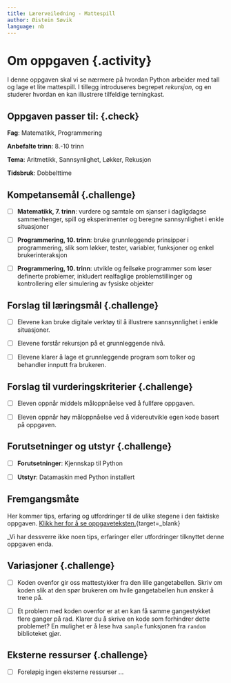 ```yaml
---
title: Lærerveiledning - Mattespill
author: Øistein Søvik
language: nb
---
```



# Om oppgaven {.activity}

I denne oppgaven skal vi se nærmere på hvordan Python arbeider med tall og lage
et lite mattespill. I tillegg introduseres begrepet *rekursjon*, og en studerer
hvordan en kan illustrere tilfeldige terningkast.

## Oppgaven passer til: {.check}

__Fag__: Matematikk, Programmering

__Anbefalte trinn__: 8.-10 trinn

__Tema__: Aritmetikk, Sannsynlighet, Løkker, Rekusjon

__Tidsbruk__: Dobbelttime

## Kompetansemål {.challenge}

- [ ] __Matematikk, 7. trinn__: vurdere og samtale om sjanser i dagligdagse
  sammenhenger, spill og eksperimenter og beregne sannsynlighet i enkle
  situasjoner

- [ ] __Programmering, 10. trinn__: bruke grunnleggende prinsipper i
  programmering, slik som løkker, tester, variabler, funksjoner og enkel
  brukerinteraksjon

- [ ] __Programmering, 10. trinn__: utvikle og feilsøke programmer som løser
  definerte problemer, inkludert realfaglige problemstillinger og kontrollering
  eller simulering av fysiske objekter

## Forslag til læringsmål {.challenge}

- [ ] Elevene kan bruke digitale verktøy til å illustrere sannsynnlighet i enkle
  situasjoner.

- [ ] Elevene forstår rekursjon på et grunnleggende nivå.

- [ ] Elevene klarer å lage et grunnleggende program som tolker og behandler
  innputt fra brukeren.

## Forslag til vurderingskriterier {.challenge}

- [ ] Eleven oppnår middels måloppnåelse ved å fullføre oppgaven.

- [ ] Eleven oppnår høy måloppnåelse ved å videreutvikle egen kode basert på
  oppgaven.

## Forutsetninger og utstyr {.challenge}

- [ ] __Forutsetninger__: Kjennskap til Python

- [ ] __Utstyr__: Datamaskin med Python installert

## Fremgangsmåte

Her kommer tips, erfaring og utfordringer til de ulike stegene i den faktiske
oppgaven. [Klikk her for å se
oppgaveteksten.](../mattespill/mattespill.html){target=_blank}

_Vi har dessverre ikke noen tips, erfaringer eller utfordringer tilknyttet denne
oppgaven enda.

## Variasjoner {.challenge}

- [ ] Koden ovenfor gir oss mattestykker fra den lille gangetabellen. Skriv om
  koden slik at den spør brukeren om hvile gangetabellen hun ønsker å trene på.

- [ ] Et problem med koden ovenfor er at en kan få samme gangestykket flere
  ganger på rad. Klarer du å skrive en kode som forhindrer dette problemet? En
  mulighet er å lese hva `sample` funksjonen fra `random` biblioteket gjør.

## Eksterne ressurser {.challenge}

- [ ] Foreløpig ingen eksterne ressurser ...
